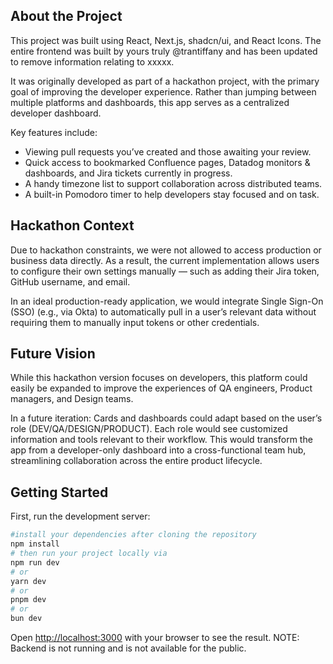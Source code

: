 ## About the Project

This project was built using React, Next.js, shadcn/ui, and React Icons.
The entire frontend was built by yours truly @trantiffany and has been updated to remove information relating to xxxxx.

It was originally developed as part of a hackathon project, with the primary goal of improving the developer experience. Rather than jumping between multiple platforms and dashboards, this app serves as a centralized developer dashboard.

Key features include:

- Viewing pull requests you’ve created and those awaiting your review.
- Quick access to bookmarked Confluence pages, Datadog monitors & dashboards, and Jira tickets currently in progress.
- A handy timezone list to support collaboration across distributed teams.
- A built-in Pomodoro timer to help developers stay focused and on task.

## Hackathon Context

Due to hackathon constraints, we were not allowed to access production or business data directly.
As a result, the current implementation allows users to configure their own settings manually — such as adding their Jira token, GitHub username, and email.

In an ideal production-ready application, we would integrate Single Sign-On (SSO) (e.g., via Okta) to automatically pull in a user’s relevant data without requiring them to manually input tokens or other credentials.

## Future Vision

While this hackathon version focuses on developers, this platform could easily be expanded to improve the experiences of QA engineers, Product managers, and Design teams.

In a future iteration:
Cards and dashboards could adapt based on the user’s role (DEV/QA/DESIGN/PRODUCT).
Each role would see customized information and tools relevant to their workflow.
This would transform the app from a developer-only dashboard into a cross-functional team hub, streamlining collaboration across the entire product lifecycle.

## Getting Started

First, run the development server:

```bash
#install your dependencies after cloning the repository
npm install
# then run your project locally via
npm run dev
# or
yarn dev
# or
pnpm dev
# or
bun dev
```

Open [http://localhost:3000](http://localhost:3000) with your browser to see the result.
NOTE: Backend is not running and is not available for the public.
